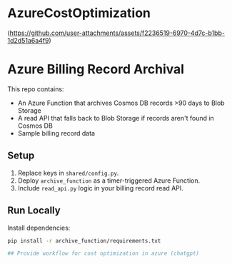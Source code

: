 # AzureCostOptimization
(https://github.com/user-attachments/assets/f2236519-6970-4d7c-b1bb-1d2d51a6a4f9)

# Azure Billing Record Archival

This repo contains:
- An Azure Function that archives Cosmos DB records >90 days to Blob Storage
- A read API that falls back to Blob Storage if records aren't found in Cosmos DB
- Sample billing record data

## Setup

1. Replace keys in `shared/config.py`.
2. Deploy `archive_function` as a timer-triggered Azure Function.
3. Include `read_api.py` logic in your billing record read API.

## Run Locally

Install dependencies:

```bash
pip install -r archive_function/requirements.txt

## Provide workflow for cost optimization in azure (chatgpt)
